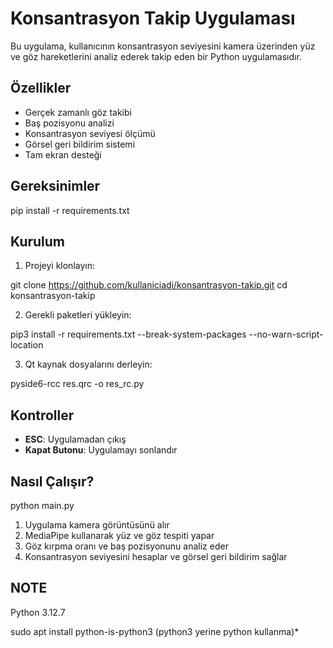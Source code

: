 
# Konsantrasyon Takip Uygulaması

Bu uygulama, kullanıcının konsantrasyon seviyesini kamera üzerinden yüz ve göz hareketlerini analiz ederek takip eden bir Python uygulamasıdır.

## Özellikler

- Gerçek zamanlı göz takibi
- Baş pozisyonu analizi
- Konsantrasyon seviyesi ölçümü
- Görsel geri bildirim sistemi
- Tam ekran desteği

## Gereksinimler
pip install -r requirements.txt

## Kurulum

1. Projeyi klonlayın:

git clone https://github.com/kullaniciadi/konsantrasyon-takip.git
cd konsantrasyon-takip

2. Gerekli paketleri yükleyin:

pip3 install -r requirements.txt --break-system-packages --no-warn-script-location

3. Qt kaynak dosyalarını derleyin:

pyside6-rcc res.qrc -o res_rc.py

## Kontroller

- **ESC**: Uygulamadan çıkış
- **Kapat Butonu**: Uygulamayı sonlandır

## Nasıl Çalışır?

python main.py

1. Uygulama kamera görüntüsünü alır
2. MediaPipe kullanarak yüz ve göz tespiti yapar
3. Göz kırpma oranı ve baş pozisyonunu analiz eder
4. Konsantrasyon seviyesini hesaplar ve görsel geri bildirim sağlar

##  NOTE
Python 3.12.7

sudo apt install python-is-python3 (python3 yerine python kullanma)* 
